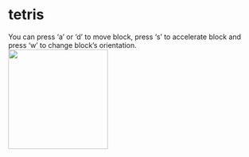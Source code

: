 # tetris
You can press ‘a’ or ‘d’ to move block, press ‘s’ to accelerate block and press ‘w’ to change block’s orientation.<br>
<img src="http://jundeworld.com/projects/tetris/demotetris.png" width="200"><br>
